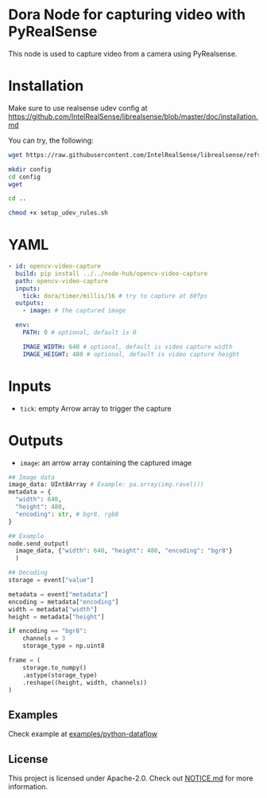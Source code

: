 # Dora Node for capturing video with PyRealSense

This node is used to capture video from a camera using PyRealsense.

# Installation

Make sure to use realsense udev config at https://github.com/IntelRealSense/librealsense/blob/master/doc/installation.md

You can try, the following:

```bash
wget https://raw.githubusercontent.com/IntelRealSense/librealsense/refs/heads/master/scripts/setup_udev_rules.sh

mkdir config
cd config
wget 

cd ..

chmod +x setup_udev_rules.sh
```

# YAML

```yaml
- id: opencv-video-capture
  build: pip install ../../node-hub/opencv-video-capture
  path: opencv-video-capture
  inputs:
    tick: dora/timer/millis/16 # try to capture at 60fps
  outputs:
    - image: # the captured image

  env:
    PATH: 0 # optional, default is 0

    IMAGE_WIDTH: 640 # optional, default is video capture width
    IMAGE_HEIGHT: 480 # optional, default is video capture height
```

# Inputs

- `tick`: empty Arrow array to trigger the capture

# Outputs

- `image`: an arrow array containing the captured image

```Python
## Image data
image_data: UInt8Array # Example: pa.array(img.ravel())
metadata = {
  "width": 640,
  "height": 480,
  "encoding": str, # bgr8, rgb8
}

## Example
node.send_output(
  image_data, {"width": 640, "height": 480, "encoding": "bgr8"}
  )

## Decoding
storage = event["value"]

metadata = event["metadata"]
encoding = metadata["encoding"]
width = metadata["width"]
height = metadata["height"]

if encoding == "bgr8":
    channels = 3
    storage_type = np.uint8

frame = (
    storage.to_numpy()
    .astype(storage_type)
    .reshape((height, width, channels))
)
```

## Examples

Check example at [examples/python-dataflow](examples/python-dataflow)

## License

This project is licensed under Apache-2.0. Check out [NOTICE.md](../../NOTICE.md) for more information.
